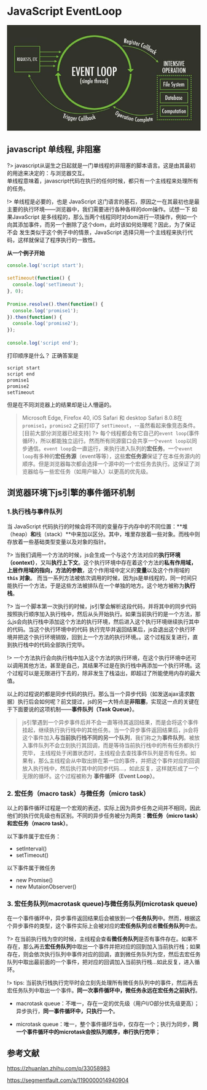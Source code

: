 # JavaScript EventLoop

![EventLoop](./img/JavaScriptEventLoop.jpg)

## javascript 单线程, 非阻塞

?> javascript从诞生之日起就是一门单线程的非阻塞的脚本语言。这是由其最初的用途来决定的：与浏览器交互。  
   单线程意味着，javascript代码在执行的任何时候，都只有一个主线程来处理所有的任务。

!> 单线程是必要的，也是 JavaScript 这门语言的基石，原因之一在其最初也是最主要的执行环境——浏览器中，我们需要进行各种各样的dom操作。试想一下 如果JavaScript 是多线程的，那么当两个线程同时对dom进行一项操作，例如一个向其添加事件，而另一个删除了这个dom，此时该如何处理呢？因此，为了保证不会 发生类似于这个例子中的情景，JavaScript 选择只用一个主线程来执行代码，这样就保证了程序执行的一致性。

**从一个例子开始**

``` js
console.log('script start');

setTimeout(function() {
  console.log('setTimeout');
}, 0);

Promise.resolve().then(function() {
  console.log('promise1');
}).then(function() {
  console.log('promise2');
});

console.log('script end');
```

打印顺序是什么？
正确答案是

``` output
script start
script end
promise1
promise2
setTimeout
```

但是在不同浏览器上的结果却是让人懵逼的。

>Microsoft Edge, Firefox 40, iOS Safari 和 desktop Safari 8.0.8在 `promise1`，`promise2` 之前打印了 `setTimeout`，--虽然看起来像竞态条件。[目前大部分浏览器已经支持]
?> 每个线程都会有它自己的`event loop`(事件循环)，所以都能独立运行。然而所有同源窗口会共享一个`event loop`以同步通信。`event loop`会一直运行，来执行进入队列的**宏任务**。一个`event loop`有多种的**宏任务源**（event等等），这些**宏任务源**保证了在本任务源内的顺序。但是浏览器每次都会选择一个源中的一个宏任务去执行。这保证了浏览器给与一些宏任务（如用户输入）以更高的优先级。

## 浏览器环境下js引擎的事件循环机制

### 1.执行栈与事件队列

当 JavaScript 代码执行的时候会将不同的变量存于内存中的不同位置：**堆（heap）**和**栈（stack）**中来加以区分。其中，堆里存放着一些对象。而栈中则存放着一些基础类型变量以及对象的指针。

?> 当我们调用一个方法的时候，js会生成一个与这个方法对应的**执行环境（context）**，又叫**执行上下文**。这个执行环境中存在着这个方法的**私有作用域，上层作用域的指向，方法的参数**，这个作用域中定义的**变量**以及这个作用域的 **`this` 对象**。 而当一系列方法被依次调用的时候，因为js是单线程的，同一时间只能执行一个方法，于是这些方法被排队在一个单独的地方。这个地方被称为**执行栈**。

?> 当一个脚本第一次执行的时候，js引擎会解析这段代码，并将其中的同步代码按照执行顺序加入执行栈中，然后从头开始执行。如果当前执行的是一个方法，那么js会向执行栈中添加这个方法的执行环境，然后进入这个执行环境继续执行其中的代码。当这个执行环境中的代码 执行完毕并返回结果后，js会退出这个执行环境并把这个执行环境销毁，回到上一个方法的执行环境。。这个过程反复进行，直到执行栈中的代码全部执行完毕。

!> 一个方法执行会向执行栈中加入这个方法的执行环境，在这个执行环境中还可以调用其他方法，甚至是自己，其结果不过是在执行栈中再添加一个执行环境。这个过程可以是无限进行下去的，除非发生了栈溢出，即超过了所能使用内存的最大值。

以上的过程说的都是同步代码的执行。那么当一个异步代码（如发送ajax请求数据）执行后会如何呢？前文提过，js的另一大特点是**非阻塞**，实现这一点的关键在于下面要说的这项机制——**事件队列（Task Queue）**。

> js引擎遇到一个异步事件后并不会一直等待其返回结果，而是会将这个事件挂起，继续执行执行栈中的其他任务。当一个异步事件返回结果后，js会将这个事件加入**与当前执行栈不同的另一个队列**，我们称之为**事件队列**。被放入事件队列不会立刻执行其回调，而是等待当前执行栈中的所有任务都执行完毕， 主线程处于闲置状态时，主线程会去查找事件队列是否有任务。如果有，那么主线程会从中取出排在第一位的事件，并把这个事件对应的回调放入执行栈中，然后执行其中的同步代码...，如此反复，这样就形成了一个无限的循环。这个过程被称为 **事件循环（Event Loop）**。

### 2. 宏任务（macro task）与微任务（micro task）

以上的事件循环过程是一个宏观的表述，实际上因为异步任务之间并不相同，因此他们的执行优先级也有区别。不同的异步任务被分为两类：**微任务（micro task）和宏任务（macro task）**。

以下事件属于宏任务：

- setInterval()
- setTimeout()

以下事件属于微任务

- new Promise()
- new MutaionObserver()

### 3. 宏任务队列(macrotask queue)与微任务队列(microtask queue)

在一个事件循环中，异步事件返回结果后会被放到一个**任务队列**中。然而，根据这个异步事件的类型，这个事件实际上会被对应的**宏任务队列**或者**微任务队列**中去。

?> 在当前执行栈为空的时候，主线程会查看**微任务队列**是否有事件存在。如果不存在，那么再去**宏任务队列**中取出一个事件并把对应的回到加入当前执行栈；如果存在，则会依次执行队列中事件对应的回调，直到微任务队列为空，然后去宏任务队列中取出最前面的一个事件，把对应的回调加入当前执行栈...如此反复，进入循环。

!> tips: 当前执行栈执行完毕时会立刻先处理所有微任务队列中的事件，然后再去宏任务队列中取出一个事件。**同一次事件循环中，微任务永远在宏任务之前执行**。

- macrotask queue：不唯一，存在一定的优先级（用户I/O部分优先级更高）；异步执行，**同一事件循环中，只执行一个**。

- microtask queue：唯一，整个事件循环当中，仅存在一个；执行为同步，**同一个事件循环中的microtask会按队列顺序，串行执行完毕**；

## 参考文献

<https://zhuanlan.zhihu.com/p/33058983>

<https://segmentfault.com/a/1190000014940904>
